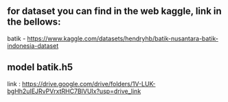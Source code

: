 ## for dataset you can find in the web kaggle, link in the bellows:
batik - https://www.kaggle.com/datasets/hendryhb/batik-nusantara-batik-indonesia-dataset


## model batik.h5
link : https://drive.google.com/drive/folders/1V-LUK-bgHh2uIEJRvPVrxtRHC7BlVUIx?usp=drive_link
